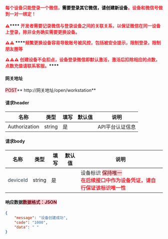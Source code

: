 #### <font style="color:#F5222D;">每个设备只能登录一个微信，</font><font style="color:#000000;">需要登录其它微信，请创建新设备</font><font style="color:#F5222D;">。设备和微信号做到一对一绑定！</font>
**<font style="color:#F5222D;">⚠️</font>****<font style="color:#F5222D;"> 开发者需要记录微信与登录设备之间的关联关系，以保证微信在同一设备上登录，除非业务确实需要更换设备。</font>**

**<font style="color:#F5222D;">⚠️</font>****<font style="color:#F5222D;">⚠️</font>****<font style="color:#F5222D;"> </font>****<font style="color:#F5222D;">频繁更换设备容易导致账号被风控，包括被安全提示，限制登录，限制朋友圈等</font>**

**<font style="color:#F5222D;">⚠️</font>****<font style="color:#F5222D;">⚠️⚠️</font>****<font style="color:#F5222D;"> 创建设备不会扣点，设备登录微信即默认激活，激活后扣除相应的点数，点数充值请联系客服。</font>****<font style="color:#F5222D;"></font>**



#### 网关地址
<font style="background:#F8CED3;color:#70000D">POST</font>** http://网关地址/open/workstation**

#### 请求header
| **名称** | **类型** | **填写** | **默认值** | **说明** |
| --- | --- | --- | --- | --- |
| Authorization | string | 是 |  | API平台认证信息 |


#### 请求body
| **名称** | **类型** | **填写** | **默认值** | **说明** |
| --- | --- | --- | --- | --- |
| <font style="color:#364149;">deviceId</font> | string | 是 |  | 设备标识 <font style="background:#F8CED3;color:#70000D">保持唯一</font><br/>**<font style="color:#F5222D;">在后续接口中作为设备凭证，请自行保证该标识唯一性</font>** |


#### 响应数据<font style="background:#F8CED3;color:#70000D">数据格式：JSON</font>
```json
{
    "message": "设备创建成功",
    "code": "1000",
    "data": " "
}
```



